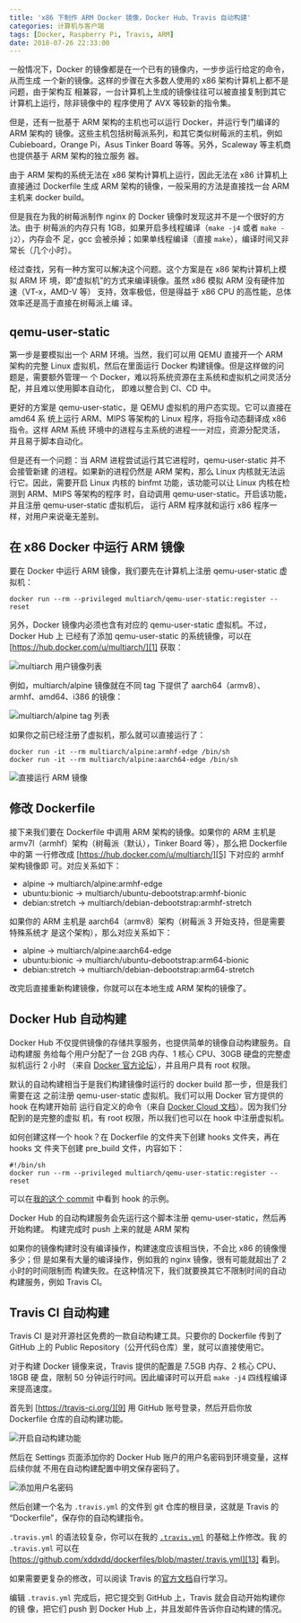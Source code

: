 ```yaml
---
title: 'x86 下制作 ARM Docker 镜像，Docker Hub、Travis 自动构建'
categories: 计算机与客户端
tags: [Docker, Raspberry Pi, Travis, ARM]
date: 2018-07-26 22:33:00
---
```


一般情况下，Docker 的镜像都是在一个已有的镜像内，一步步运行给定的命令，从而生成
一个新的镜像。这样的步骤在大多数人使用的 x86 架构计算机上都不是问题，由于架构互
相兼容，一台计算机上生成的镜像往往可以被直接复制到其它计算机上运行，除非镜像中的
程序使用了 AVX 等较新的指令集。

但是，还有一批基于 ARM 架构的主机也可以运行 Docker，并运行专门编译的 ARM 架构的
镜像。这些主机包括树莓派系列，和其它类似树莓派的主机，例如 Cubieboard，Orange
Pi，Asus Tinker Board 等等。另外，Scaleway 等主机商也提供基于 ARM 架构的独立服务
器。

由于 ARM 架构的系统无法在 x86 架构计算机上运行，因此无法在 x86 计算机上直接通过
Dockerfile 生成 ARM 架构的镜像，一般采用的方法是直接找一台 ARM 主机来 docker
build。

但是我在为我的树莓派制作 nginx 的 Docker 镜像时发现这并不是一个很好的方法。由于
树莓派的内存只有 1GB，如果开启多线程编译（`make -j4` 或者 `make -j2`），内存会不
足，gcc 会被杀掉；如果单线程编译（直接 `make`），编译时间又非常长（几个小时）。

经过查找，另有一种方案可以解决这个问题。这个方案是在 x86 架构计算机上模拟 ARM 环
境，即“虚拟机”的方式来编译镜像。虽然 x86 模拟 ARM 没有硬件加速（VT-x，AMD-V 等）
支持，效率极低，但是得益于 x86 CPU 的高性能，总体效率还是高于直接在树莓派上编
译。

## qemu-user-static

第一步是要模拟出一个 ARM 环境。当然，我们可以用 QEMU 直接开一个 ARM 架构的完整
Linux 虚拟机，然后在里面运行 Docker 构建镜像。但是这样做的问题是，需要额外管理一
个 Docker，难以将系统资源在主系统和虚拟机之间灵活分配，并且难以使用脚本自动化，
即难以整合到 CI、CD 中。

更好的方案是 qemu-user-static，是 QEMU 虚拟机的用户态实现。它可以直接在 amd64 系
统上运行 ARM、MIPS 等架构的 Linux 程序，将指令动态翻译成 x86 指令。这样 ARM 系统
环境中的进程与主系统的进程一一对应，资源分配灵活，并且易于脚本自动化。

但是还有一个问题：当 ARM 进程尝试运行其它进程时，qemu-user-static 并不会接管新建
的进程。如果新的进程仍然是 ARM 架构，那么 Linux 内核就无法运行它。因此，需要开启
Linux 内核的 binfmt 功能，该功能可以让 Linux 内核在检测到 ARM、MIPS 等架构的程序
时，自动调用 qemu-user-static。开启该功能，并且注册 qemu-user-static 虚拟机后，
运行 ARM 程序就和运行 x86 程序一样，对用户来说毫无差别。

## 在 x86 Docker 中运行 ARM 镜像

要在 Docker 中运行 ARM 镜像，我们要先在计算机上注册 qemu-user-static 虚拟机：

    docker run --rm --privileged multiarch/qemu-user-static:register --reset

另外，Docker 镜像内必须也含有对应的 qemu-user-static 虚拟机。不过，Docker Hub 上
已经有了添加 qemu-user-static 的系统镜像，可以在
[https://hub.docker.com/u/multiarch/][1] 获取：

![multiarch 用户镜像列表][2]

例如，multiarch/alpine 镜像就在不同 tag 下提供了
aarch64（armv8）、armhf、amd64、i386 的镜像：

![multiarch/alpine tag 列表][3]

如果你之前已经注册了虚拟机，那么就可以直接运行了：

    docker run -it --rm multiarch/alpine:armhf-edge /bin/sh
    docker run -it --rm multiarch/alpine:aarch64-edge /bin/sh

![直接运行 ARM 镜像][4]

## 修改 Dockerfile

接下来我们要在 Dockerfile 中调用 ARM 架构的镜像。如果你的 ARM 主机是
armv7l（armhf）架构（树莓派（默认），Tinker Board 等），那么把 Dockerfile 中的第
一行修改成 [https://hub.docker.com/u/multiarch/][5] 下对应的 armhf 架构镜像即
可。对应关系如下：

- alpine -> multiarch/alpine:armhf-edge
- ubuntu:bionic -> multiarch/ubuntu-debootstrap:armhf-bionic
- debian:stretch -> multiarch/debian-debootstrap:armhf-stretch

如果你的 ARM 主机是 aarch64（armv8）架构（树莓派 3 开始支持，但是需要特殊系统才
是这个架构），那么对应关系如下：

- alpine -> multiarch/alpine:aarch64-edge
- ubuntu:bionic -> multiarch/ubuntu-debootstrap:arm64-bionic
- debian:stretch -> multiarch/debian-debootstrap:arm64-stretch

改完后直接重新构建镜像，你就可以在本地生成 ARM 架构的镜像了。

## Docker Hub 自动构建

Docker Hub 不仅提供镜像的存储共享服务，也提供简单的镜像自动构建服务。自动构建服
务给每个用户分配了一台 2GB 内存、1 核心 CPU、30GB 硬盘的完整虚拟机运行 2 小时
（来自 [Docker 官方论坛][6]），并且用户具有 root 权限。

默认的自动构建相当于是我们构建镜像时运行的 docker build 那一步，但是我们需要在这
之前注册 qemu-user-static 虚拟机。我们可以用 Docker 官方提供的 hook 在构建开始前
运行自定义的命令（来自 [Docker Cloud 文档][7]）。因为我们分配到的是完整的虚拟
机，有 root 权限，所以我们也可以在 hook 中注册虚拟机。

如何创建这样一个 hook？在 Dockerfile 的文件夹下创建 hooks 文件夹，再在 hooks 文
件夹下创建 pre_build 文件，内容如下：

    #!/bin/sh
    docker run --rm --privileged multiarch/qemu-user-static:register --reset

可以在[我的这个 commit][8] 中看到 hook 的示例。

Docker Hub 的自动构建服务会先运行这个脚本注册 qemu-user-static，然后再开始构建。
构建完成时 push 上来的就是 ARM 架构

如果你的镜像构建时没有编译操作，构建速度应该相当快，不会比 x86 的镜像慢多少；但
是如果有大量的编译操作，例如我的 nginx 镜像，很有可能就超出了 2 小时的时间限制而
构建失败。在这种情况下，我们就要换其它不限制时间的自动构建服务，例如 Travis CI。

## Travis CI 自动构建

Travis CI 是对开源社区免费的一款自动构建工具。只要你的 Dockerfile 传到了 GitHub
上的 Public Repository（公开代码仓库）里，就可以直接使用它。

对于构建 Docker 镜像来说，Travis 提供的配置是 7.5GB 内存、2 核心 CPU、18GB 硬
盘，限制 50 分钟运行时间。因此编译时可以开启 `make -j4` 四线程编译来提高速度。

首先到 [https://travis-ci.org/][9] 用 GitHub 账号登录，然后开启你放 Dockerfile
仓库的自动构建功能。

![开启自动构建功能][10]

然后在 Settings 页面添加你的 Docker Hub 账户的用户名密码到环境变量，这样后续你就
不用在自动构建配置中明文保存密码了。

![添加用户名密码][11]

然后创建一个名为 `.travis.yml` 的文件到 git 仓库的根目录，这就是 Travis 的
“Dockerfile”，保存你的自动构建指令。

`.travis.yml` 的语法较复杂，你可以在我的 [`.travis.yml`][12] 的基础上作修改。我
的 `.travis.yml` 可以在
[https://github.com/xddxdd/dockerfiles/blob/master/.travis.yml][13] 看到。

如果需要更复杂的修改，可以阅读 Travis 的[官方文档][14]自行学习。

编辑 `.travis.yml` 完成后，把它提交到 GitHub 上，Travis 就会自动开始构建你的镜
像，把它们 push 到 Docker Hub 上，并且发邮件告诉你自动构建的情况。

[1]: https://hub.docker.com/u/multiarch/
[2]: /usr/uploads/2018/07/99234240.png
[3]: /usr/uploads/2018/07/3870052736.png
[4]: /usr/uploads/2018/07/299155336.png
[5]: https://hub.docker.com/u/multiarch/
[6]: https://forums.docker.com/t/automated-build-resource-restrictions/1413
[7]: https://docs.docker.com/docker-cloud/builds/advanced/
[8]:
  https://github.com/xddxdd/dockerfiles/tree/16bc3155352881fe116963f76899c8860e77ab11/nginx/arm64v8
[9]: https://travis-ci.org/
[10]: /usr/uploads/2018/07/2912698916.png
[11]: /usr/uploads/2018/07/3122209022.png
[12]: https://github.com/xddxdd/dockerfiles/blob/master/.travis.yml
[13]: https://github.com/xddxdd/dockerfiles/blob/master/.travis.yml
[14]: https://docs.travis-ci.com/
